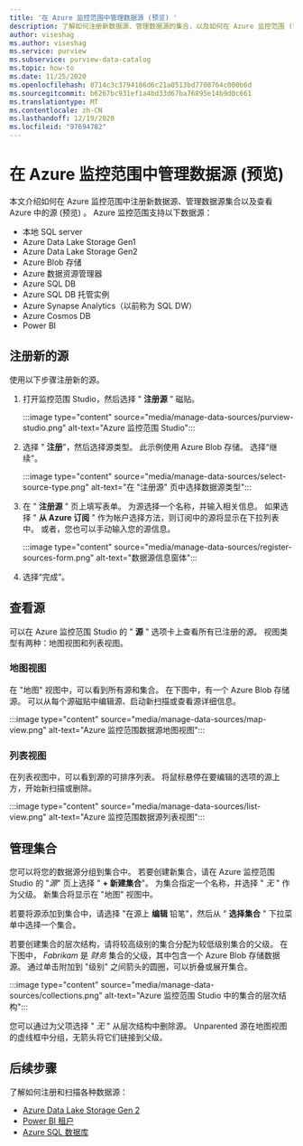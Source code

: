 ```yaml
---
title: '在 Azure 监控范围中管理数据源 (预览) '
description: 了解如何注册新数据源、管理数据源的集合，以及如何在 Azure 监控范围 (预览) 中查看源。
author: viseshag
ms.author: viseshag
ms.service: purview
ms.subservice: purview-data-catalog
ms.topic: how-to
ms.date: 11/25/2020
ms.openlocfilehash: 8714c3c3794186d6c21a0513bd7700764c000b6d
ms.sourcegitcommit: b6267bc931ef1a4bd33d67ba76895e14b9d0c661
ms.translationtype: MT
ms.contentlocale: zh-CN
ms.lasthandoff: 12/19/2020
ms.locfileid: "97694782"
---
```

# <a name="manage-data-sources-in-azure-purview-preview"></a>在 Azure 监控范围中管理数据源 (预览) 

本文介绍如何在 Azure 监控范围中注册新数据源、管理数据源集合以及查看 Azure 中的源 (预览) 。 Azure 监控范围支持以下数据源：

* 本地 SQL server
* Azure Data Lake Storage Gen1 
* Azure Data Lake Storage Gen2
* Azure Blob 存储
* Azure 数据资源管理器
* Azure SQL DB
* Azure SQL DB 托管实例
* Azure Synapse Analytics（以前称为 SQL DW）
* Azure Cosmos DB
* Power BI

## <a name="register-a-new-source"></a>注册新的源

使用以下步骤注册新的源。

1. 打开监控范围 Studio，然后选择 " **注册源** " 磁贴。

   :::image type="content" source="media/manage-data-sources/purview-studio.png" alt-text="Azure 监控范围 Studio":::

1. 选择 " **注册**"，然后选择源类型。 此示例使用 Azure Blob 存储。 选择“继续”。 

   :::image type="content" source="media/manage-data-sources/select-source-type.png" alt-text="在 &quot;注册源&quot; 页中选择数据源类型":::

1. 在 " **注册源** " 页上填写表单。 为源选择一个名称，并输入相关信息。 如果选择 " **从 Azure 订阅** " 作为帐户选择方法，则订阅中的源将显示在下拉列表中。 或者，您也可以手动输入您的源信息。

   :::image type="content" source="media/manage-data-sources/register-sources-form.png" alt-text="数据源信息窗体":::

1. 选择“完成”。

## <a name="view-sources"></a>查看源

可以在 Azure 监控范围 Studio 的 " **源** " 选项卡上查看所有已注册的源。 视图类型有两种：地图视图和列表视图。

### <a name="map-view"></a>地图视图

在 "地图" 视图中，可以看到所有源和集合。 在下图中，有一个 Azure Blob 存储源。 可以从每个源磁贴中编辑源、启动新扫描或查看源详细信息。

:::image type="content" source="media/manage-data-sources/map-view.png" alt-text="Azure 监控范围数据源地图视图":::

### <a name="list-view"></a>列表视图

在列表视图中，可以看到源的可排序列表。 将鼠标悬停在要编辑的选项的源上方，开始新扫描或删除。

:::image type="content" source="media/manage-data-sources/list-view.png" alt-text="Azure 监控范围数据源列表视图":::

## <a name="manage-collections"></a>管理集合

您可以将您的数据源分组到集合中。 若要创建新集合，请在 Azure 监控范围 Studio 的 "*源*" 页上选择 " **+ 新建集合**"。 为集合指定一个名称，并选择 " *无* " 作为父级。 新集合将显示在 "地图" 视图中。

若要将源添加到集合中，请选择 "在源上 **编辑** 铅笔"，然后从 " **选择集合** " 下拉菜单中选择一个集合。

若要创建集合的层次结构，请将较高级别的集合分配为较低级别集合的父级。 在下图中， *Fabrikam* 是 *财务* 集合的父级，其中包含一个 Azure Blob 存储数据源。 通过单击附加到 "级别" 之间箭头的圆圈，可以折叠或展开集合。

:::image type="content" source="media/manage-data-sources/collections.png" alt-text="Azure 监控范围 Studio 中的集合的层次结构":::

您可以通过为父项选择 " *无* " 从层次结构中删除源。 Unparented 源在地图视图的虚线框中分组，无箭头将它们链接到父级。

## <a name="next-steps"></a>后续步骤

了解如何注册和扫描各种数据源：

* [Azure Data Lake Storage Gen 2](register-scan-adls-gen2.md)
* [Power BI 租户](register-scan-power-bi-tenant.md)
* [Azure SQL 数据库](register-scan-azure-sql-database.md)
